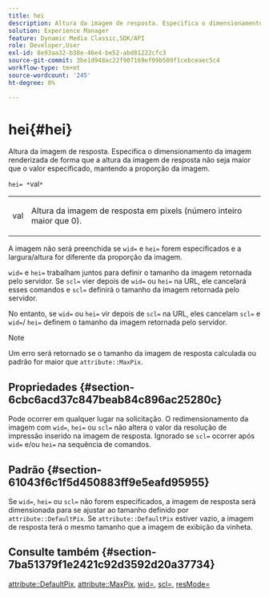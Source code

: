 ```yaml
---
title: hei
description: Altura da imagem de resposta. Especifica o dimensionamento da imagem renderizada de forma que a altura da imagem de resposta não seja maior que o valor especificado, mantendo a proporção da imagem.
solution: Experience Manager
feature: Dynamic Media Classic,SDK/API
role: Developer,User
exl-id: 8e93aa32-b38e-46e4-be52-abd81222cfc3
source-git-commit: 3be1d948ac22f907169ef09b509f1cebceaec5c4
workflow-type: tm+mt
source-wordcount: '245'
ht-degree: 0%

---
```


# hei{#hei}

Altura da imagem de resposta. Especifica o dimensionamento da imagem renderizada de forma que a altura da imagem de resposta não seja maior que o valor especificado, mantendo a proporção da imagem.

`hei= *`val`*`

<table id="simpletable_C3A31CA539DC4D9F8BE50290D1AFA5CA"> 
 <tr class="strow"> 
  <td class="stentry"> <p><span class="codeph"> <span class="varname"> val</span> </span> </p></td> 
  <td class="stentry"> <p>Altura da imagem de resposta em pixels (número inteiro maior que 0). </p></td> 
 </tr> 
</table>

A imagem não será preenchida se `wid=` e `hei=` forem especificados e a largura/altura for diferente da proporção da imagem.

`wid=` e `hei=` trabalham juntos para definir o tamanho da imagem retornada pelo servidor. Se `scl=` vier depois de `wid=` ou `hei=` na URL, ele cancelará esses comandos e `scl=` definirá o tamanho da imagem retornada pelo servidor.

No entanto, se `wid=` ou `hei=` vir depois de `scl=` na URL, eles cancelam `scl=` e `wid=`/ `hei=` definem o tamanho da imagem retornada pelo servidor.

>[!NOTE]
>
>Um erro será retornado se o tamanho da imagem de resposta calculada ou padrão for maior que `attribute::MaxPix`.

## Propriedades {#section-6cbc6acd37c847beab84c896ac25280c}

Pode ocorrer em qualquer lugar na solicitação. O redimensionamento da imagem com `wid=`, `hei=` ou `scl=` não altera o valor da resolução de impressão inserido na imagem de resposta. Ignorado se `scl=` ocorrer após `wid=` e/ou `hei=` na sequência de comandos.

## Padrão {#section-61043f6c1f5d450883ff9e5eafd95955}

Se `wid=`, `hei=` ou `scl=` não forem especificados, a imagem de resposta será dimensionada para se ajustar ao tamanho definido por `attribute::DefaultPix`. Se `attribute::DefaultPix` estiver vazio, a imagem de resposta terá o mesmo tamanho que a imagem de exibição da vinheta.

## Consulte também {#section-7ba51379f1e2421c92d3592d20a37734}

[attribute::DefaultPix](../../../../../ir-api/material-cat/image-rendering-api-ref/c-ir-material-catalog/c-ir-attributes-reference/r-ir-defaultpix.md#reference-102c98f9b5d24d2aaaeb756653fb0e6f), [attribute::MaxPix](../../../../../ir-api/material-cat/image-rendering-api-ref/c-ir-material-catalog/c-ir-attributes-reference/r-ir-maxpix.md#reference-569f186bbc2840a6bd3cffa8ff3e7657), [wid=](../../../../../ir-api/http-protocol/image-rendering-api-ref/c-ir-http-protocol-ref/c-ir-http-protocol-command-reference/r-ir-wid.md#reference-b7e691b0624941168c94b2749ae233ec), [scl=](../../../../../ir-api/http-protocol/image-rendering-api-ref/c-ir-http-protocol-ref/c-ir-http-protocol-command-reference/r-ir-scl.md#reference-b14b51a6cbe34f0bba42880540592f29), [resMode=](../../../../../ir-api/http-protocol/image-rendering-api-ref/c-ir-http-protocol-ref/c-ir-http-protocol-command-reference/r-ir-http-resmode.md#reference-851a5b636f8948cfb11456c9b7dab0d3)

